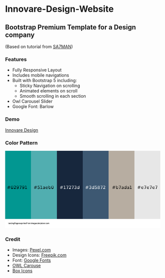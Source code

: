 # Innovare-Design-Website
## Bootstrap Premium Template for a Design company
(Based on tutorial from [SA7MAN](https://www.youtube.com/watch?v=w2zix0oYyE8))

### Features
* Fully Responsive Layout
* Includes mobile navigations
* Built with Bootstrap 5 including:
    - Sticky Navigation on scrolling
    - Animated elements on scroll
    - Smooth scrolling in each section
* Owl Carousel Slider
* Google Font: Barlow 

### Demo
[Innovare Design](https://innovare-design-website.vercel.app/)
### Color Pattern
![Innovare Color Palette](./img/Innovare%20Design.png)

### Credit
* Images: [Pexel.com](https://www.pexels.com/collections/business-team-ta9evsm/)
* Design Icons: [Freepik.com](https://www.freepik.com/premium-vector/simple-set-design-tools-line-icons_2191399.htm#&position=0&from_view=undefined)
* Font: [Google Fonts](https://fonts.google.com)
* [OWL Carouse](https://owlcarousel2.github.io/OwlCarousel2/)
* [Box Icons](https://boxicons.com/)